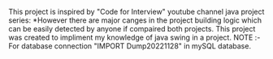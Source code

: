 This project is inspired by "Code for Interview" youtube channel java project series:
  *However there are major canges in the project building logic which can be easily detected by anyone if compaired both projects.
This project was created to impliment my knowledge of java swing in a project.
NOTE :- For database connection "IMPORT Dump20221128" in mySQL database.
